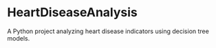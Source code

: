 # HeartDiseaseAnalysis
A Python project analyzing heart disease indicators using decision tree models.
